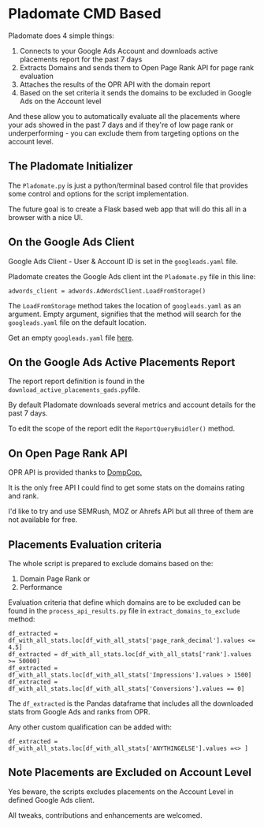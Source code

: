 # Pladomate CMD Based

Pladomate does 4 simple things:
1. Connects to your Google Ads Account and downloads active placements report for the past 7 days 
2. Extracts Domains and sends them to Open Page Rank API for page rank evaluation 
3. Attaches the results of the OPR API with the domain report 
4. Based on the set criteria it sends the domains to be excluded in Google Ads on the Account level

And these allow you to automatically evaluate all the placements where your ads showed in the past 7 days and if they're of low page rank or underperforming - you can exclude them from targeting options on the account level.


## The Pladomate Initializer 

The `Pladomate.py` is just a python/terminal based control file that provides some control and options for the script implementation. 

The future goal is to create a Flask based web app that will do this all in a browser with a nice UI. 


## On the Google Ads Client  

Google Ads Client - User & Account ID is set in the `googleads.yaml` file. 

Pladomate creates the Google Ads client int the `Pladomate.py` file in this line:

`adwords_client = adwords.AdWordsClient.LoadFromStorage()` 

The `LoadFromStorage` method takes the location of `googleads.yaml` as an argument. Empty argument, signifies that the method will search for the `googleads.yaml` file on the default location. 

Get an empty `googleads.yaml` file [here](https://github.com/googleads/googleads-python-lib/blob/master/googleads.yaml).


## On the Google Ads Active Placements Report

The report report definition is found in the `download_active_placements_gads.py`file. 

By default Pladomate downloads several metrics and account details for the past 7 days.

To edit the scope of the report edit the `ReportQueryBuidler()` method. 


## On Open Page Rank API 

OPR API is provided thanks to [DompCop.](https://www.domcop.com/openpagerank/documentation.)

It is the only free API I could find to get some stats on the domains rating and rank. 

I'd like to try and use SEMRush, MOZ or Ahrefs API but all three of them are not available for free. 


## Placements Evaluation criteria 

The whole script is prepared to exclude domains based on the:
1. Domain Page Rank or
2. Performance 

Evaluation criteria that define which domains are to be excluded can be found in the `process_api_results.py` file in `extract_domains_to_exclude` method: 

```
df_extracted = df_with_all_stats.loc[df_with_all_stats['page_rank_decimal'].values <= 4.5]
df_extracted = df_with_all_stats.loc[df_with_all_stats['rank'].values >= 50000]
df_extracted = df_with_all_stats.loc[df_with_all_stats['Impressions'].values > 1500] 
df_extracted = df_with_all_stats.loc[df_with_all_stats['Conversions'].values == 0] 
```

The `df_extracted` is the Pandas dataframe that includes all the downloaded stats from Google Ads and ranks from OPR. 

Any other custom qualification can be added with: 

`df_extracted = df_with_all_stats.loc[df_with_all_stats['ANYTHINGELSE'].values =<> ]`


## Note Placements are Excluded on Account Level

Yes beware, the scripts excludes placements on the Account Level in defined Google Ads client. 

All tweaks, contributions and enhancements are welcomed. 
